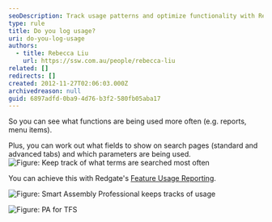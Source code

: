 ```yaml
---
seoDescription: Track usage patterns and optimize functionality with Redgate's Feature Usage Reporting, identifying top-searched terms and informing search page field layouts.
type: rule
title: Do you log usage?
uri: do-you-log-usage
authors:
  - title: Rebecca Liu
    url: https://ssw.com.au/people/rebecca-liu
related: []
redirects: []
created: 2012-11-27T02:06:03.000Z
archivedreason: null
guid: 6897adfd-0ba9-4d76-b3f2-580fb05aba17
---
```


So you can see what functions are being used more often (e.g. reports, menu items).

<!--endintro-->

Plus, you can work out what fields to show on search pages (standard and advanced tabs) and which parameters are being used.
![Figure: Keep track of what terms are searched most often](/GoodLogUsage.png)

You can achieve this with Redgate's [Feature Usage Reporting](http://www.red-gate.com/products/dotnet-development/smartassembly/).

![Figure: Smart Assembly Professional keeps tracks of usage](/logusage-smartassembly.png)

![Figure: PA for TFS](/logusage-pafortfs.jpg)
